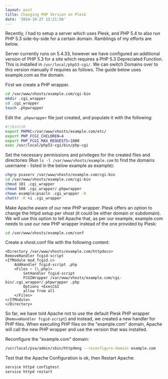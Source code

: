 ```yaml
---
layout: post
title: Changing PHP Version on Plesk
date: '2014-10-27 12:21:56'
---
```


Recently, I had to setup a server which uses Plesk, and PHP 5.4 to also run PHP 5.3 side-by-side for a certain domain. Ramblings of my efforts are below.

Server currently runs on 5.4.33, however we have configured an additional version of PHP 5.3 for a site which requires a PHP 5.3 Depreciated Function. This is installed in `/usr/local/php53-cgi/`. We can switch Domains over to this version manually if requires as follows. The guide below uses example.com as the domain.

First we create a PHP wrapper.
```bash
cd /var/www/vhosts/example.com/cgi-bin
mkdir .cgi_wrapper
cd .cgi_wrapper
touch .phpwrapper
```

Edit the `.phpwrapper` file just created, and populate it with the following:
```bash
#!/bin/sh
export PHPRC=/var/www/vhosts/example.com/etc/
export PHP_FCGI_CHILDREN=4
export PHP_FCGI_MAX_REQUESTS=1000
exec /usr/local/php53-cgi/bin/php-cgi
```

Set the necessary permissions and privileges for the created files and directories (Run `ls -l /var/www/vhosts/example.com` to find the domains username - listed in the below example as example):
```bash
chgrp psaserv /var/www/vhosts/example.com/cgi-bin
cd /var/www/vhosts/example.com/cgi-bin
chmod 101 .cgi_wrapper
chmod 500 .cgi_wrapper/.phpwrapper
chown example:psacln .cgi_wrapper -R
chattr -R +i .cgi_wrapper
```

Make Apache aware of our new PHP wrapper. Plesk offers an option to change the httpd setup per vhost (it could be either domain or subdomain). We will use this option to tell Apache that, as per our example, example.com needs to use our new PHP wrapper instead of the one provided by Plesk:
```bash
cd /var/www/vhosts/example.com/conf
```

Create a vhost.conf file with the following content:
```
<Directory /var/www/vhosts/example.com/httpdocs>
RemoveHandler fcgid-script
<IfModule mod_fcgid.c>
    AddHandler fcgid-script .php
    <Files ~ (\.php)>
        SetHandler fcgid-script
        FCGIWrapper /var/www/vhosts/example.com/cgi-bin/.cgi_wrapper/.phpwrapper .php
        Options +ExecCGI
        allow from all
    </Files>
</IfModule>
</Directory>
```

So far, we have told Apache not to use the default Plesk PHP wrapper (`RemoveHandler fcgid-script`) and instead, we created a new handler for PHP files. When executing PHP files on the "example.com" domain, Apache will call the new PHP wrapper and use the version that was installed.

Reconfigure the "example.com" domain:
```bash
/usr/local/psa/admin/sbin/httpdmng --reconfigure-domain example.com
```

Test that the Apache Configuration is ok, then Restart Apache:
```bash
service httpd configtest
service httpd restart
```